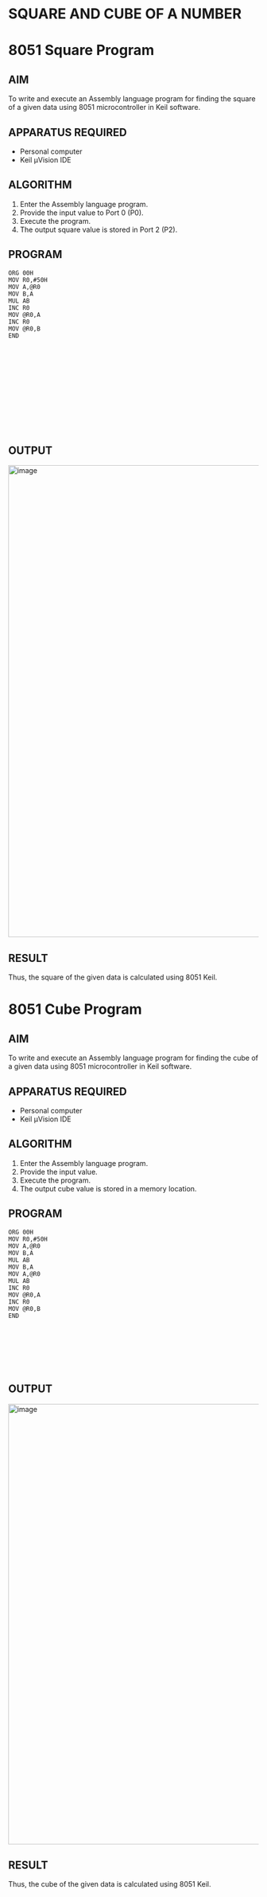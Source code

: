 # SQUARE AND CUBE OF A NUMBER
# 8051 Square  Program

## AIM
To write and execute an Assembly language program for finding the square of a given data using 8051 microcontroller in Keil software.

## APPARATUS REQUIRED
- Personal computer
- Keil μVision IDE

## ALGORITHM
1. Enter the Assembly language program.
2. Provide the input value to Port 0 (P0).
3. Execute the program.
4. The output square value is stored in Port 2 (P2).

## PROGRAM
```
ORG 00H
MOV R0,#50H
MOV A,@R0
MOV B,A
MUL AB
INC R0
MOV @R0,A
INC R0
MOV @R0,B
END














```

## OUTPUT
<img width="1912" height="948" alt="image" src="https://github.com/user-attachments/assets/cd77bfbc-5297-4ef0-b0b1-5f9f1bd2b5e5" />



## RESULT
Thus, the square of the given data is calculated using 8051 Keil.

# 8051 Cube  Program

## AIM
To write and execute an Assembly language program for finding the cube of a given data using 8051 microcontroller in Keil software.

## APPARATUS REQUIRED
- Personal computer
- Keil μVision IDE

## ALGORITHM
1. Enter the Assembly language program.
2. Provide the input value.
3. Execute the program.
4. The output cube value is stored in a memory location.

## PROGRAM
```
ORG 00H
MOV R0,#50H
MOV A,@R0
MOV B,A
MUL AB
MOV B,A
MOV A,@R0
MUL AB
INC R0
MOV @R0,A
INC R0
MOV @R0,B
END








```


## OUTPUT
<img width="1894" height="885" alt="image" src="https://github.com/user-attachments/assets/11755b4b-d7ff-4acf-b1af-3968c0ad3c26" />


## RESULT
Thus, the cube of the given data is calculated using 8051 Keil.
